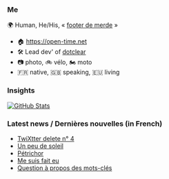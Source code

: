 ### Me

🌍 Human, He/His, « [footer de merde](https://open-time.net/post/2013/07/17/La-veritable-histoire-du-Footer-de-merde-) » 
* 🏠 https://open-time.net 
* 🛠️ Lead dev' of [dotclear](https://git.dotclear.org/dev/dotclear)
* 📷 photo, 🚲 vélo, 🏍️ moto 
* 🇫🇷 native, 🇬🇧 speaking, 🇪🇺 living

### Insights

[![GitHub Stats](https://github-readme-stats-sigma-five.vercel.app/api?username=franck-paul)](https://github.com/franck-paul)

### Latest news / Dernières nouvelles (in French)

<!-- BLOG-POST-LIST:START -->
- [TwiXtter delete n° 4](https://open-time.net/post/2024/12/22/TwiXtter-delete-n-4)
- [Un peu de soleil](https://open-time.net/post/2024/12/21/Un-peu-de-soleil)
- [Pétrichor](https://open-time.net/post/2024/12/20/Petrichor)
- [Me suis fait eu](https://open-time.net/post/2024/12/19/Me-suis-fait-eu)
- [Question à propos des mots-clés](https://open-time.net/post/2024/12/18/Question-a-propos-des-mots-cles)
<!-- BLOG-POST-LIST:END -->
